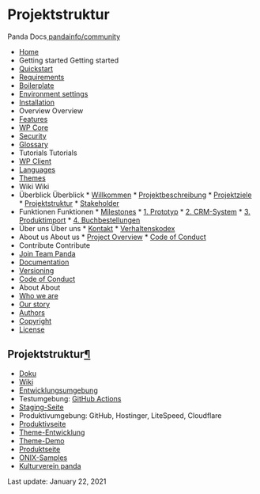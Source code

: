 # Projektstruktur

  Panda Docs[ pandainfo/community](https://github.com/pandainfo/community/)

*  [Home]()
*  Getting started Getting started
  *  [Quickstart](../../quickstart.md)
  *  [Requirements](../../requirements.md)
  *  [Boilerplate](../../boilerplate.md)
  *  [Environment settings](../../environment-settings.md)
  *  [Installation](../../installation.md)
*  Overview Overview
  *  [Features](../../features.md)
  *  [WP Core](../../wp-core.md)
  *  [Security](../../security.md)
  *  [Glossary](../../glossary.md)
*  Tutorials Tutorials
  *  [WP Client](../../wp-client.md)
  *  [Languages](../../languages.md)
  *  [Themes](../../themes.md)
*  Wiki Wiki
  *  Überblick Überblick
    *  [Willkommen](willkommen.md)
    *  [Projektbeschreibung](projektbeschreibung.md)
    *  [Projektziele](projektziele.md)
    *  [Projektstruktur](projektstruktur.md)
    *  [Stakeholder](stakeholder.md)
  *  Funktionen Funktionen
    *  [Milestones](milestones.md)
    *  [1. Prototyp](1.-prototyp.md)
    *  [2. CRM-System](2.-crm-system.md)
    *  [3. Produktimport](3.-produktimport.md)
    *  [4. Buchbestellungen](4.-buchbestellungen.md)
  *  Über uns Über uns
    *  [Kontakt](kontakt.md)
    *  [Verhaltenskodex](verhaltenskodex.md)
  *  About us About us
    *  [Project Overview](../project-overview.md)
    *  [Code of Conduct](../code-of-conduct.md)
*  Contribute Contribute
  *  [Join Team Panda](../../join-team-panda.md)
  *  [Documentation](../../documentation.md)
  *  [Versioning](../../versioning.md)
  *  [Code of Conduct](https://pandainfo.github.io/community/code-of-conduct/)
*  About About
  *  [Who we are](https://pandainfo.github.io/community/about/)
  *  [Our story](https://pandainfo.github.io/community/ourstory/)
  *  [Authors](https://pandainfo.github.io/community/AUTHORS/)
  *  [Copyright](https://pandainfo.github.io/community/copyright/)
  *  [License](https://pandainfo.github.io/community/LICENSE/)

## Projektstruktur[¶](projektstruktur.md#projektstruktur) <a id="projektstruktur"></a>

* [Doku](https://github.com/pandainfo/panda/tree/master/docs)
* [Wiki](https://github.com/pandainfo/pandainfo.github.io/wiki)
* [Entwicklungsumgebung](https://github.com/pandainfo/panda)
* Testumgebung: [GitHub Actions](https://github.com/features/actions)
* [Staging-Seite](https://radicalbookstore.at/)
* Produktivumgebung: GitHub, Hostinger, LiteSpeed, Cloudflare
* [Produktivseite](https://radicalbookstore.com/)
* [Theme-Entwicklung](https://github.com/pandainfo/pandastic)
* [Theme-Demo](https://github.com/pandainfo/pandastic.press)
* [Produktseite](https://pandastic.press/)
* [ONIX-Samples](https://github.com/pandainfo/onix-files)
* [Kulturverein panda](https://github.com/pandainfo/pandainfo.github.io)

 Last update: January 22, 2021

